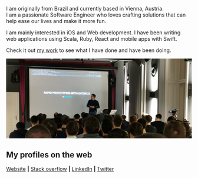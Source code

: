 I am originally from Brazil and currently based in Vienna, Austria.  
I am a passionate Software Engineer who loves crafting solutions that can help ease our lives and make it more fun.  
  
I am mainly interested in iOS and Web development. I have been writing web applications using Scala, Ruby, React and mobile apps with Swift.  
  
Check it out [my work](https://bpaulino.com/work) to see what I have done and have been doing.

<img src="https://raw.githubusercontent.com/brunojppb/brunojppb/master/img/bruno_in_a_tech_talk.jpg" alt="Bruno showcasing the applications of GatsbyJS for rapid prototyping websites">

## My profiles on the web
[Website](https://bpaulino.com/) **|** [Stack overflow](https://stackoverflow.com/users/2301092/bruno-paulino?tab=profile) **|** [LinkedIn](https://www.linkedin.com/in/brunojppb/) **|** [Twitter](https://twitter.com/bpaulino0)